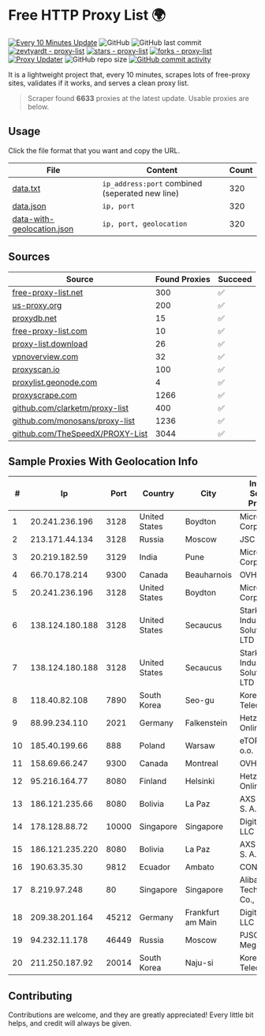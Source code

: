 
# Free HTTP Proxy List 🌍

[![Every 10 Minutes Update](https://github.com/mertguvencli/http-proxy-list/actions/workflows/main.yml/badge.svg?branch=main)](https://github.com/mertguvencli/http-proxy-list/actions/workflows/main.yml)
![GitHub](https://img.shields.io/github/license/mertguvencli/http-proxy-list)
![GitHub last commit](https://img.shields.io/github/last-commit/mertguvencli/http-proxy-list)
[![zevtyardt - proxy-list](https://img.shields.io/static/v1?label=zevtyardt&message=proxy-list&color=blue&logo=github)](https://github.com/zevtyardt/proxy-list "Go to GitHub repo")
[![stars - proxy-list](https://img.shields.io/github/stars/zevtyardt/proxy-list?style=social)](https://github.com/zevtyardt/proxy-list)
[![forks - proxy-list](https://img.shields.io/github/forks/zevtyardt/proxy-list?style=social)](https://github.com/zevtyardt/proxy-list)
[![Proxy Updater](https://github.com/zevtyardt/proxy-list/workflows/Proxy%20Updater/badge.svg)](https://github.com/zevtyardt/proxy-list/actions?query=workflow:"Proxy+Updater")
![GitHub repo size](https://img.shields.io/github/repo-size/zevtyardt/proxy-list)
[![GitHub commit activity](https://img.shields.io/github/commit-activity/m/zevtyardt/proxy-list?logo=commits)](https://github.com/zevtyardt/proxy-list/commits/main)

It is a lightweight project that, every 10 minutes, scrapes lots of free-proxy sites, validates if it works, and serves a clean proxy list.

> Scraper found **6633** proxies at the latest update. Usable proxies are below.

## Usage

Click the file format that you want and copy the URL.

|File|Content|Count|
|----|-------|-----|
|[data.txt](https://raw.githubusercontent.com/mertguvencli/http-proxy-list/main/proxy-list/data.txt)|`ip_address:port` combined (seperated new line)|320|
|[data.json](https://raw.githubusercontent.com/mertguvencli/http-proxy-list/main/proxy-list/data.json)|`ip, port`|320|
|[data-with-geolocation.json](https://raw.githubusercontent.com/mertguvencli/http-proxy-list/main/proxy-list/data-with-geolocation.json)|`ip, port, geolocation`|320|

## Sources

|Source|Found Proxies|Succeed|
|------|-------------|-------|
|[free-proxy-list.net](https://free-proxy-list.net)|300|✅|
|[us-proxy.org](https://www.us-proxy.org)|200|✅|
|[proxydb.net](http://proxydb.net)|15|✅|
|[free-proxy-list.com](https://free-proxy-list.com/?page=&port=&type%5B%5D=http&type%5B%5D=https&up_time=0&search=Search)|10|✅|
|[proxy-list.download](https://www.proxy-list.download/HTTP)|26|✅|
|[vpnoverview.com](https://vpnoverview.com/privacy/anonymous-browsing/free-proxy-servers)|32|✅|
|[proxyscan.io](https://www.proxyscan.io)|100|✅|
|[proxylist.geonode.com](https://proxylist.geonode.com/api/proxy-list?limit=300&page=1&sort_by=lastChecked&sort_type=desc&protocols=http,https)|4|✅|
|[proxyscrape.com](https://api.proxyscrape.com/v2/?request=displayproxies&protocol=http&timeout=10000&country=all&ssl=all&anonymity=all)|1266|✅|
|[github.com/clarketm/proxy-list](https://raw.githubusercontent.com/clarketm/proxy-list/master/proxy-list-raw.txt)|400|✅|
|[github.com/monosans/proxy-list](https://raw.githubusercontent.com/monosans/proxy-list/main/proxies/http.txt)|1236|✅|
|[github.com/TheSpeedX/PROXY-List](https://raw.githubusercontent.com/TheSpeedX/PROXY-List/master/http.txt)|3044|✅|


## Sample Proxies With Geolocation Info

|#|Ip|Port|Country|City|Internet Service Provider|
|-|--|----|-------|----|-------------------------|
|1|20.241.236.196|3128|United States|Boydton|Microsoft Corporation|
|2|213.171.44.134|3128|Russia|Moscow|JSC Comcor|
|3|20.219.182.59|3129|India|Pune|Microsoft Corporation|
|4|66.70.178.214|9300|Canada|Beauharnois|OVH SAS|
|5|20.241.236.196|3128|United States|Boydton|Microsoft Corporation|
|6|138.124.180.188|3128|United States|Secaucus|Stark Industries Solutions LTD|
|7|138.124.180.188|3128|United States|Secaucus|Stark Industries Solutions LTD|
|8|118.40.82.108|7890|South Korea|Seo-gu|Korea Telecom|
|9|88.99.234.110|2021|Germany|Falkenstein|Hetzner Online GmbH|
|10|185.40.199.66|888|Poland|Warsaw|eTOP sp. z o.o.|
|11|158.69.66.247|9300|Canada|Montreal|OVH SAS|
|12|95.216.164.77|8080|Finland|Helsinki|Hetzner Online GmbH|
|13|186.121.235.66|8080|Bolivia|La Paz|AXS Bolivia S. A.|
|14|178.128.88.72|10000|Singapore|Singapore|DigitalOcean, LLC|
|15|186.121.235.220|8080|Bolivia|La Paz|AXS Bolivia S. A.|
|16|190.63.35.30|9812|Ecuador|Ambato|CONECEL|
|17|8.219.97.248|80|Singapore|Singapore|Alibaba (US) Technology Co., Ltd.|
|18|209.38.201.164|45212|Germany|Frankfurt am Main|DigitalOcean, LLC|
|19|94.232.11.178|46449|Russia|Moscow|PJSC MegaFon|
|20|211.250.187.92|20014|South Korea|Naju-si|Korea Telecom|



## Contributing

Contributions are welcome, and they are greatly appreciated! Every
little bit helps, and credit will always be given.

